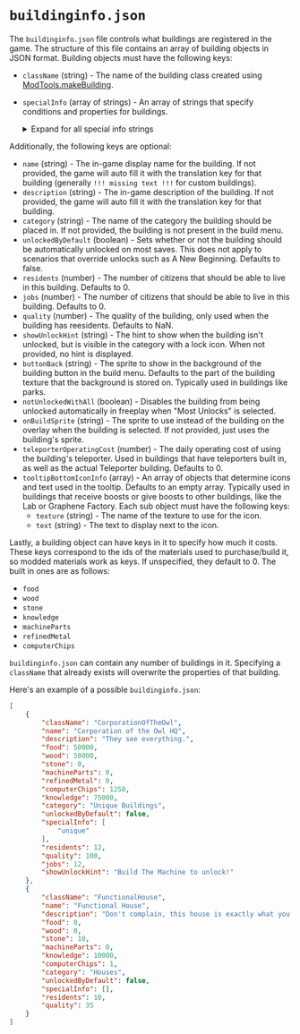 # `buildinginfo.json`

The `buildinginfo.json` file controls what buildings are registered in the game. The structure of this file contains an array of building objects in JSON format. Building objects must have the following keys:

- `className` (string) - The name of the building class created using [ModTools.makeBuilding](https://florianvanstrien.nl/TheFinalEarth2/modding.php#makeBuilding).
- `specialInfo` (array of strings) - An array of strings that specify conditions and properties for buildings.<details><summary>Expand for all special info strings</summary>

	- `"rooftop"` - This building cannot have buildings placed on top of it.
	- `"premium"` - This building is not available in demo or free versions of the game (unused in Steam version).
	- `"unique"` - There can only be one of these buildings placed at a time.
	- `"halloween"` - This building is a halloween building. This changes the tooltip to say "Halloween" with an icon.
	- `"limited"` - Makes this building a limited building. If this is present, you must also have a `"limitedToCitizens:N"` string present or the game will crash.
	- `"limitedToCitizens:N"` - Specifies how many citizens must exist per building to be able to build another. Replace `N` with the desired number. For example, `"limitedToCitizens:1000"` would limit placing this building to only having one for every 1000 citizens.
	- `"disableCopy"` - Disables being able to hold shift + click to copy the building.
	- `"buildOnGround"` - This building must be built on the ground.
	- `"disableInsertReplaceOrBuildOnTop"` - This building cannot have a building inserted directly below it or placed directly on top of it.
	- `"notUniqueIfGalacticLibrary"` - If unique, this building can be built twice if the Galactic Library has been built.
	- `"cityTop"` - This building cannot have anything placed anywhere above it. Used in the rocket.
	- `"as_multi_decor"` - Replaces the standard build button with multiple copies of this building with different sprites in the build menu. Used with the painted blocks, requires additional code to function correctly.
	- `"as_multi_decor_anycolor"` - Replaces the standard build button with a button to pull up a color wheel, specifying the color of the building. Used with the painted blocks, requires additional code to function correctly.
	- `"has_multi_decor_spec"` - Specifies that this building has a multi decor spec. Requires a `"multi_decor_spec:L"` string and a `"as_multi_decor"` string.
	- `"multi_decor_spec:L"` - Sets the sprites replaced by `"as_multi_decor"` with specific sprites in the build menu. Replace `L` with a comma-separated list of sprite names. Used with the decorative windows, requires additional code to function correctly.
	- `"mirrorable"` - This building can be mirrored.

</details>

Additionally, the following keys are optional:

- `name` (string) - The in-game display name for the building. If not provided, the game will auto fill it with the translation key for that building (generally `!!! missing text !!!` for custom buildings).
- `description` (string) - The in-game description of the building. If not provided, the game will auto fill it with the translation key for that building.
- `category` (string) - The name of the category the building should be placed in. If not provided, the building is not present in the build menu.
- `unlockedByDefault` (boolean) - Sets whether or not the building should be automatically unlocked on most saves. This does not apply to scenarios that override unlocks such as A New Beginning. Defaults to false.
- `residents` (number) - The number of citizens that should be able to live in this building. Defaults to 0.
- `jobs` (number) - The number of citizens that should be able to live in this building. Defaults to 0.
- `quality` (number) - The quality of the building, only used when the building has reesidents. Defaults to NaN.
- `showUnlockHint` (string) - The hint to show when the building isn't unlocked, but is visible in the category with a lock icon. When not provided, no hint is displayed.
- `buttonBack` (string) - The sprite to show in the background of the building button in the build menu. Defaults to the part of the building texture that the background is stored on. Typically used in buildings like parks.
- `notUnlockedWithAll` (boolean) - Disables the building from being unlocked automatically in freeplay when "Most Unlocks" is selected.
- `onBuildSprite` (string) - The sprite to use instead of the building on the overlay when the building is selected. If not provided, just uses the building's sprite.
- `teleporterOperatingCost` (number) - The daily operating cost of using the building's teleporter. Used in buildings that have teleporters built in, as well as the actual Teleporter building. Defaults to 0.
- `tooltipBottomIconInfo` (array) - An array of objects that determine icons and text used in the tooltip. Defaults to an empty array. Typically used in buildings that receive boosts or give boosts to other buildings, like the Lab or Graphene Factory. Each sub object must have the following keys:
	- `texture` (string) - The name of the texture to use for the icon.
	- `text` (string) - The text to display next to the icon.

Lastly, a building object can have keys in it to specify how much it costs. These keys correspond to the ids of the materials used to purchase/build it, so modded materials work as keys. If unspecified, they default to 0. The built in ones are as follows:
- `food`
- `wood`
- `stone`
- `knowledge`
- `machineParts`
- `refinedMetal`
- `computerChips`

`buildinginfo.json` can contain any number of buildings in it. Specifying a `className` that already exists will overwrite the properties of that building.

Here's an example of a possible `buildinginfo.json`:

```json
[
	{
		"className": "CorporationOfTheOwl",
		"name": "Corporation of the Owl HQ",
		"description": "They see everything.",
		"food": 50000,
		"wood": 50000,
		"stone": 0,
		"machineParts": 0,
		"refinedMetal": 0,
		"computerChips": 1250,
		"knowledge": 75000,
		"category": "Unique Buildings",
		"unlockedByDefault": false,
		"specialInfo": [
			"unique"
		],
		"residents": 12,
		"quality": 100,
		"jobs": 12,
		"showUnlockHint": "Build The Machine to unlock!"
	},
	{
		"className": "FunctionalHouse",
		"name": "Functional House",
		"description": "Don't complain, this house is exactly what you need.",
		"food": 0,
		"wood": 0,
		"stone": 10,
		"machineParts": 0,
		"knowledge": 10000,
		"computerChips": 1,
		"category": "Houses",
		"unlockedByDefault": false,
		"specialInfo": [],
		"residents": 10,
		"quality": 35
	}
]
```
